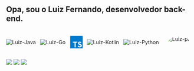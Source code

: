 ## Opa, sou o Luiz Fernando, desenvolvedor back-end.

<div style="display: inline_block"><br>
  <img align="center" alt="Luiz-Java" height="40" width="35" src="https://cdn.discordapp.com/attachments/1098016829408030800/1098025171278905416/58480979cef1014c0b5e4901.png">
  &nbsp
  <img align="center" alt="Luiz-Go" height="40" width="30" src="https://user-images.githubusercontent.com/7717507/232924007-9f1a1ad8-d19a-4a29-ac42-3cdf9b98f3e7.png">
  &nbsp
  <img align="center" alt="Luiz-Ts" height="35" width="35" src="https://raw.githubusercontent.com/devicons/devicon/master/icons/typescript/typescript-plain.svg">
  &nbsp
  <img align="center" alt="Luiz-Kotlin" height="35" width="35" src="https://raw.githubusercontent.com/rahulbanerjee26/githubAboutMeGenerator/main/icons/kotlin.svg">
  &nbsp
  <img align="center" alt="Luiz-Python" height="35" width="35" src="https://raw.githubusercontent.com/devicons/devicon/master/icons/python/python.svg">
  <img align="right" alt="Luiz-pic" height="150" style="border-radius:50px;" src="https://cdn.discordapp.com/attachments/1098016829408030800/1098033952574418944/imgbin-software-developer-computer-servers-programmer-web-developer-computer-software-others-zn1RJ2GbU813xHZYWhqV02q3A_1.png?width=676&height=676">
</div>
  
  ##
 
<div> 
  <a href = "mailto:luizfernando.silva@outlook.com"><img src="https://img.shields.io/badge/Microsoft_Outlook-0078D4?style=for-the-badge&logo=microsoft-outlook&logoColor=white"></a>
  <a href="https://twitter.com/Luizzfernand0" target="_blank"><img src="https://img.shields.io/badge/Twitter-%231DA1F2.svg?style=for-the-badge&logo=Twitter&logoColor=white"></a> 
  <a href="https://www.linkedin.com/in/luizfernandosilva-ti" target="_blank"><img src="https://img.shields.io/badge/linkedin-%230077B5.svg?style=for-the-badge&logo=linkedin&logoColor=white"></a> 
  
</div>
